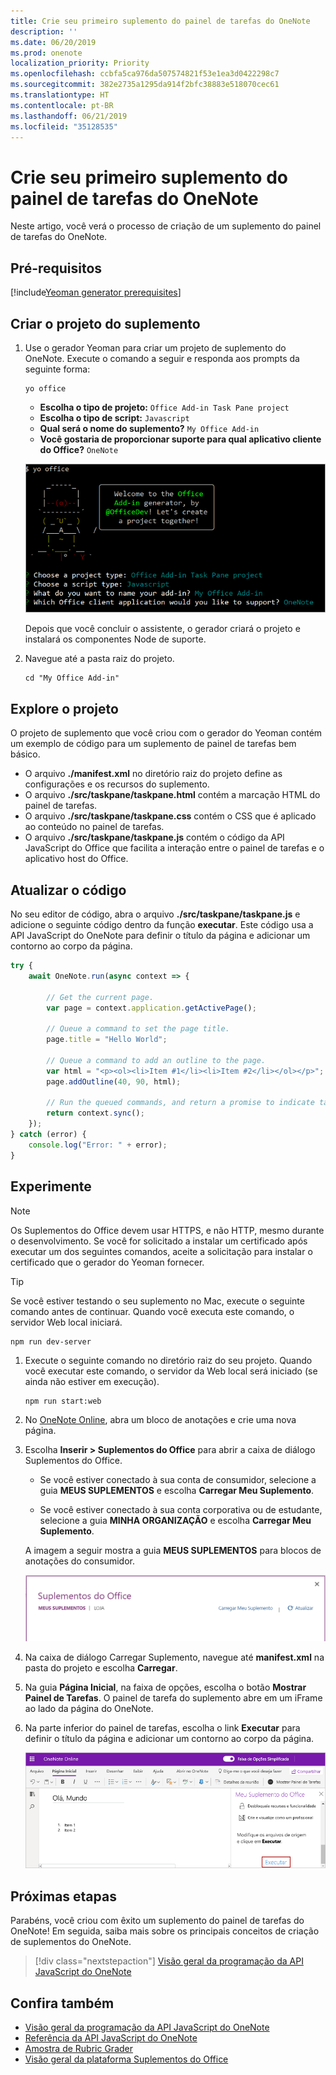```yaml
---
title: Crie seu primeiro suplemento do painel de tarefas do OneNote
description: ''
ms.date: 06/20/2019
ms.prod: onenote
localization_priority: Priority
ms.openlocfilehash: ccbfa5ca976da507574821f53e1ea3d0422298c7
ms.sourcegitcommit: 382e2735a1295da914f2bfc38883e518070cec61
ms.translationtype: HT
ms.contentlocale: pt-BR
ms.lasthandoff: 06/21/2019
ms.locfileid: "35128535"
---
```

# <a name="build-your-first-onenote-task-pane-add-in"></a>Crie seu primeiro suplemento do painel de tarefas do OneNote

Neste artigo, você verá o processo de criação de um suplemento do painel de tarefas do OneNote.

## <a name="prerequisites"></a>Pré-requisitos

[!include[Yeoman generator prerequisites](../includes/quickstart-yo-prerequisites.md)]

## <a name="create-the-add-in-project"></a>Criar o projeto do suplemento

1. Use o gerador Yeoman para criar um projeto de suplemento do OneNote. Execute o comando a seguir e responda aos prompts da seguinte forma:

    ```command&nbsp;line
    yo office
    ```

    - **Escolha o tipo de projeto:** `Office Add-in Task Pane project`
    - **Escolha o tipo de script:** `Javascript`
    - **Qual será o nome do suplemento?** `My Office Add-in`
    - **Você gostaria de proporcionar suporte para qual aplicativo cliente do Office?** `OneNote`

    ![Uma captura de tela dos prompts e respostas do gerador Yeoman](../images/yo-office-onenote.png)
    
    Depois que você concluir o assistente, o gerador criará o projeto e instalará os componentes Node de suporte.
    
2. Navegue até a pasta raiz do projeto.

    ```command&nbsp;line
    cd "My Office Add-in"
    ```

## <a name="explore-the-project"></a>Explore o projeto

O projeto de suplemento que você criou com o gerador do Yeoman contém um exemplo de código para um suplemento de painel de tarefas bem básico. 

- O arquivo **./manifest.xml** no diretório raiz do projeto define as configurações e os recursos do suplemento.
- O arquivo **./src/taskpane/taskpane.html** contém a marcação HTML do painel de tarefas.
- O arquivo **./src/taskpane/taskpane.css** contém o CSS que é aplicado ao conteúdo no painel de tarefas.
- O arquivo **./src/taskpane/taskpane.js** contém o código da API JavaScript do Office que facilita a interação entre o painel de tarefas e o aplicativo host do Office.

## <a name="update-the-code"></a>Atualizar o código

No seu editor de código, abra o arquivo **./src/taskpane/taskpane.js** e adicione o seguinte código dentro da função **executar**. Este código usa a API JavaScript do OneNote para definir o título da página e adicionar um contorno ao corpo da página.

```js
try {
    await OneNote.run(async context => {

        // Get the current page.
        var page = context.application.getActivePage();

        // Queue a command to set the page title.
        page.title = "Hello World";

        // Queue a command to add an outline to the page.
        var html = "<p><ol><li>Item #1</li><li>Item #2</li></ol></p>";
        page.addOutline(40, 90, html);

        // Run the queued commands, and return a promise to indicate task completion.
        return context.sync();
    });
} catch (error) {
    console.log("Error: " + error);
}
```

## <a name="try-it-out"></a>Experimente

> [!NOTE]
> Os Suplementos do Office devem usar HTTPS, e não HTTP, mesmo durante o desenvolvimento. Se você for solicitado a instalar um certificado após executar um dos seguintes comandos, aceite a solicitação para instalar o certificado que o gerador do Yeoman fornecer.

> [!TIP]
> Se você estiver testando o seu suplemento no Mac, execute o seguinte comando antes de continuar. Quando você executa este comando, o servidor Web local iniciará.
>
> ```command&nbsp;line
> npm run dev-server
> ```

1. Execute o seguinte comando no diretório raiz do seu projeto. Quando você executar este comando, o servidor da Web local será iniciado (se ainda não estiver em execução).

    ```command&nbsp;line
    npm run start:web
    ```

2. No [OneNote Online](https://www.onenote.com/notebooks), abra um bloco de anotações e crie uma nova página.

3. Escolha **Inserir > Suplementos do Office** para abrir a caixa de diálogo Suplementos do Office.

    - Se você estiver conectado à sua conta de consumidor, selecione a guia **MEUS SUPLEMENTOS** e escolha  **Carregar Meu Suplemento**.

    - Se você estiver conectado à sua conta corporativa ou de estudante, selecione a guia **MINHA ORGANIZAÇÃO** e escolha  **Carregar Meu Suplemento**. 

    A imagem a seguir mostra a guia **MEUS SUPLEMENTOS** para blocos de anotações do consumidor.

    <img alt="The Office Add-ins dialog showing the MY ADD-INS tab" src="../images/onenote-office-add-ins-dialog.png" width="500">

3. Na caixa de diálogo Carregar Suplemento, navegue até **manifest.xml** na pasta do projeto e escolha **Carregar**. 

4. Na guia **Página Inicial**, na faixa de opções, escolha o botão **Mostrar Painel de Tarefas**. O painel de tarefa do suplemento abre em um iFrame ao lado da página do OneNote.

5. Na parte inferior do painel de tarefas, escolha o link **Executar** para definir o título da página e adicionar um contorno ao corpo da página.

    ![O suplemento do OneNote criado a partir deste passo a passo](../images/onenote-first-add-in-4.png)

## <a name="next-steps"></a>Próximas etapas

Parabéns, você criou com êxito um suplemento do painel de tarefas do OneNote! Em seguida, saiba mais sobre os principais conceitos de criação de suplementos do OneNote.

> [!div class="nextstepaction"]
> [Visão geral da programação da API JavaScript do OneNote](../onenote/onenote-add-ins-programming-overview.md)

## <a name="see-also"></a>Confira também

- [Visão geral da programação da API JavaScript do OneNote](../onenote/onenote-add-ins-programming-overview.md)
- [Referência da API JavaScript do OneNote](/office/dev/add-ins/reference/overview/onenote-add-ins-javascript-reference)
- [Amostra de Rubric Grader](https://github.com/OfficeDev/OneNote-Add-in-Rubric-Grader)
- [Visão geral da plataforma Suplementos do Office](../overview/office-add-ins.md)

